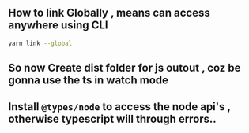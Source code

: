 ## How to link Globally , means can access anywhere using CLI 

```sh
yarn link --global

```

## So now Create dist folder for js outout , coz be gonna use the ts in watch mode


## Install `@types/node` to access the node api's , otherwise typescript will through errors..